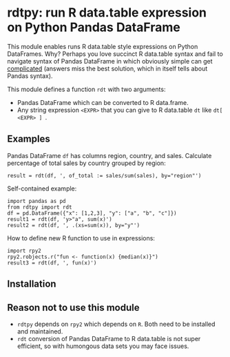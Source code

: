 
# rdtpy: run R data.table expression on Python Pandas DataFrame

This module enables runs R data.table style expressions on Python DataFrames.
Why?
Perhaps you love succinct R data.table syntax and fail to navigate syntax of
Pandas DataFrame in which obviously simple can get
[complicated](https://stackoverflow.com/questions/23377108/pandas-percentage-of-total-with-groupby)
(answers miss the best solution, which in itself tells about Pandas syntax).

This module defines a function `rdt` with two arguments:

  * Pandas DataFrame which can be converted to R data.frame.
  * Any string expression `<EXPR>` that you can give to R data.table `dt`
    like `dt[ <EXPR> ] `.

## Examples

Pandas DataFrame `df` has columns region, country, and sales.
Calculate percentage of total sales by country grouped by region:

    result = rdt(df, ', of_total := sales/sum(sales), by="region"')

Self-contained example:

    import pandas as pd
    from rdtpy import rdt
    df = pd.DataFrame({"x": [1,2,3], "y": ["a", "b", "c"]})
    result1 = rdt(df, 'y>"a", sum(x)')
    result2 = rdt(df, ', .(xs=sum(x)), by="y"')

How to define new R function to use in expressions:

    import rpy2
    rpy2.robjects.r("fun <- function(x) {median(x)}")
    result3 = rdt(df, ', fun(x)')

## Installation

## Reason not to use this module

  * `rdtpy` depends on `rpy2` which depends on `R`.
    Both need to be installed and maintained.
  * `rdt` conversion of Pandas DataFrame to R data.table is not super 
    efficient, so with humongous data sets you may face issues.

